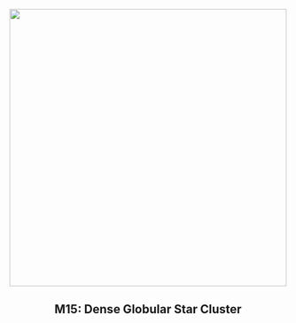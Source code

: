 
<p align="center"><img src="https://apod.nasa.gov/apod/image/2306/M15-3_1024.jpg" width="500" height="500"></p>
<h2 align="center"> M15: Dense Globular Star Cluster </h2>
